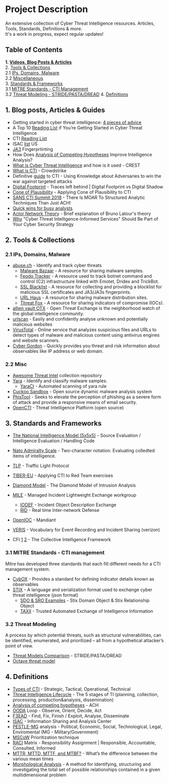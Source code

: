 # Project Description
An extensive collection of Cyber Threat Intelligence resources. Articles, Tools, Standards, Definitions & more.  
It's a work in progress, expect regular updates!

## Table of Contents

**1. [Videos, Blog Posts & Articles](#1-blog-posts-articles--guides)**  
2. [Tools & Collections](#2-tools--collections)  
   2.1 [IPs, Domains, Malware](#21-ips-domains-malware)  
   2.2 [Miscellaneous](#22-misc)  
3. [Standards & Frameworks](#3-standards--frameworks)  
   3.1 [MITRE Standards - CTI Management](#31-mitre-standards---cti-management)  
   3.2 [Threat Modeling - STRIDE/PASTA/DREAD](#32-threat-modeling---stridepasta/dread)
4. [Definitions](#4-definitions)


  
## 1. Blog posts, Articles & Guides
- Getting started in cyber threat intelligence: [4 pieces of advice](https://redcanary.com/blog/getting-started-in-cyber-threat-intelligence/)  
- A Top 10 [Reading List](https://medium.com/katies-five-cents/a-top-10-reading-list-if-youre-getting-started-in-cyber-threat-intelligence-c11a18fc9798) if You’re Getting Started in Cyber Threat Intelligence 
- CTI [Reading List](https://sroberts.medium.com/cti-reading-list-a93ccdd7469c)
- ISAC [list](https://learningsomecti.medium.com/list-of-information-sharing-and-analysis-center-united-states-f4d5743f85d2) US
- [JA3](https://securitytrails.com/blog/ja3-fingerprinting) Fingerprtinting
- How Does [Analysis of Competing Hypotheses](https://pherson.org/wp-content/uploads/2013/06/06.-How-Does-ACH-Improve-Analysis_FINAL.pdf) Improve Intelligence Analysis?
- [What is Cyber Threat Intelligence](https://www.crest-approved.org/wp-content/uploads/2022/04/CREST-Cyber-Threat-Intelligence.pdf) and how is it used - CREST
- [What is CTI](https://www.crowdstrike.com/cybersecurity-101/threat-intelligence/) - Crowdstrike
- Definitive [guide](https://cryptome.org/2015/09/cti-guide.pdf) to CTI - Using Knowledge about Adversaries to win the war against targeted attacks
- [Digital Footprint](https://smowl.net/en/blog/what-does-digital-footprints-mean/#:~:text=While%20digital%20footprints%20refer%20to,often%20without%20the%20individual's%20knowledge.) - Traces left behind | Digital Footprint vs Digital Shadow
- [Cone of Plausibility](https://www.secalliance.com/blog/applying-cone-of-plausibility-to-cti) - Applying Cone of Plausibility to CTI
- [SANS CTI Summit 2018](https://www.youtube.com/watch?v=PtYWVzY2Ves) - There Is MOAR To Structured Analytic Techniques Than Just ACH!
- [Quick wins for busy analysts](https://assets.college.police.uk/s3fs-public/2021-07/foia-2021-058.pdf) 
- [Actor Network Theory](https://youtu.be/X57uy0ahlZk) - Brief explanation of Bruno Latour's theory
- [Why](https://correlatedsecurity.com/why-cyber-threat-intelligence-informed-security-operations-is-important/) "Cyber Threat Intelligence-Informed Services" Should Be Part of Your Cyber Security Strategy



## 2. Tools & Collections

### 2.1 IPs, Domains, Malware
- [abuse.ch](https://abuse.ch/) - Identify and track cyber threats
  - [Malware Bazaar](https://bazaar.abuse.ch/) - A resource for sharing malware samples.  
  - [Feodo Tracker](https://feodotracker.abuse.ch/) - A resource used to track botnet command and control (C2) infrastructure linked with Emotet, Dridex and TrickBot.  
  - [SSL Blacklist](https://sslbl.abuse.ch/) - A resource for collecting and providing a blocklist for malicious SSL certificates and JA3/JA3s fingerprints.  
  - [URL Haus](https://urlhaus.abuse.ch/) - A resource for sharing malware distribution sites.  
  - [Threat Fox](https://threatfox.abuse.ch/) - A resource for sharing indicators of compromise (IOCs).
- [allien vault OTX](https://otx.alienvault.com/) - Open Threat Exchange is the neighborhood watch of the global intelligence community.  
- [urlscan](https://urlscan.io/) - Easily and confidently analyse unknown and potentially malicious websites
- [VirusTotal](https://www.virustotal.com/gui/home/search) - Online service that analyzes suspicious files and URLs to detect types of malware and malicious content using antivirus engines and website scanners.
- [Cyber Gordon](https://cybergordon.com/) - Quickly provides you threat and risk information about observables like IP address or web domain.



### 2.2 Misc
- [Awesome Threat Intel](https://github.com/hslatman/awesome-threat-intelligence) collection repository
- [Yara](https://github.com/virustotal/yara) - Identify and classify malware samples.
    - [YaraCI](https://yara-ci.cloud.virustotal.com/) - Automated scanning of yara rule
- [Cuckoo Sandbox](https://github.com/cuckoosandbox) - Open source dynamic malware analysis system
- [PhisTool](https://www.phishtool.com/) - Seeks to elevate the perception of phishing as a severe form of attack and provide a responsive means of email security.
- [OpenCTI](https://github.com/OpenCTI-Platform/opencti) - Threat Intelligence Platform (open source)


## 3. Standards and Frameworks
- [The National Intelligence Model (5x5x5)](https://www.gov.uk/hmrc-internal-manuals/money-laundering-regulations-compliance/mlr3c14000#:~:text=A%20number%20of%20law%20enforcement,informally%20as%20the%205x5x5%20system.) - Source Evaluation / Intelligence Evaluation / Handling Code
- [Nato Admiralty Scale](https://www.srmam.com/post/what-is-the-admiralty-scale) - Two-character notation. Evaluating colledted items of intelligence.
- [TLP](https://www.cisa.gov/news-events/news/traffic-light-protocol-tlp-definitions-and-usage)  - Traffic Light Protocol
- [TIBER-EU](https://www.ecb.europa.eu/pub/pdf/other/ecb.tiber_eu_framework.en.pdf) - Applying CTI to Red Team exercises 
- [Diamond Model](https://www.threatintel.academy/wp-content/uploads/2020/07/diamond_summary.pdf) - The Diamond Model of Intrusion Analysis
- [MILE](https://datatracker.ietf.org/wg/mile/about/) - Managed Incident Lightweight Exchange workgroup
  - [IODEF](https://datatracker.ietf.org/doc/rfc8274/) - Incident Object Description Exchange
  - [RID](https://datatracker.ietf.org/doc/rfc6545/) - Real time Inter-network Defense

- [OpenIOC](https://www.mandiant.com/resources/blog/openioc-basics) - Mandiant
- [VERIS](https://github.com/vz-risk/veris) - Vocabulary for Event Recording and Incident Sharing (verizon)
- CFI [1](https://csirtgadgets.com/collective-intelligence-framework) [2](https://github.com/csirtgadgets/cif-v5#getting-started) - The Collective Intelligence Framework
  
### 3.1 MITRE Standards - CTI management  
Mitre has developed three standards that each fill different needs for a CTI
management system.  


- [CybOX](https://cybox.mitre.org/about/) - Provides a standard for defining indicator details known as observables
- [STIX](https://oasis-open.github.io/cti-documentation/stix/intro.html) - A language and serialization format used to exchange cyber threat intelligence (json format)
  - [SDO & SRO Examples](https://oasis-open.github.io/cti-documentation/stix/walkthrough) - Stix Domain Object & Stix Relationship Object
  - [TAXII](https://oasis-open.github.io/cti-documentation/taxii/intro.html) - Trusted Automated Exchange of Intelligence Information

### 3.2 Threat Modeling
A process by which potential threats, such as structural vulnerabilities, can be identified, enumerated, and prioritized – all from a hypothetical attacker’s point of view.  
- [Threat Models Comparison](https://www.softwaresecured.com/post/comparison-of-stride-dread-pasta) - STRIDE/PASTA/DREAD
- [Octave threat model](https://www.iriusrisk.com/resources-blog/octave-threat-modeling-methodologies) 

## 4. Definitions 
- [Types of CTI](https://www.bluevoyant.com/knowledge-center/cyber-threat-intelligence-cti-definition-types-process) - Strategic, Tactical, Operational, Technical
- [Threat Intelligence Lifecycle](https://socradar.io/5-stages-of-the-threat-intelligence-lifecycle/) - The 5 stages of TI (planning, collection, processing, production&analysis, dissemination)
- [Analysis of competing hypotheses](https://en.wikipedia.org/wiki/Analysis_of_competing_hypotheses) - ACH
- [OODA](https://www.techtarget.com/searchcio/definition/OODA-loop) Loop - Observe, Orient, Decide, Act
- [F3EAD](https://www.reliaquest.com/blog/f3ead-find-fix-finish-exploit-analyze-and-disseminate-the-alternative-intelligence-cycle/) - Find, Fix, Finish / Exploit, Analyse, Disseminate
- [ISAC](https://en.wikipedia.org/wiki/Information_Sharing_and_Analysis_Center) - Information Sharing and Analysis Center
- [PESTLE-MG](https://pestleanalysis.com/what-is-pestle-analysis/) analysis - Political, Economic, Social, Technological, Legal, Enviromental (MG - Military/Government)
- [MSCoW](https://www.techtarget.com/searchsoftwarequality/definition/MoSCoW-method) Prioritization technique
- [RACI](https://www.forbes.com/advisor/business/raci-chart/) Matrix - Responsibility Assignment | Responsible, Accountable, Consulted, Informed
- [MTTR, MTTD, MTTF, and MTBF?](https://www.logicmonitor.com/blog/whats-the-difference-between-mttr-mttd-mttf-and-mtbf#:~:text=What%20is%20MTTI%3F,system%20to%20identify%20an%20issue.) - What’s the difference between the various mean times
- [Morphological Analysis](https://firmbee.com/morphological-analysis) - A method for identifying, structuring and investigating the total set of possible relationships contained in a given multidimensional problem




